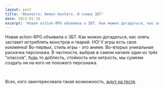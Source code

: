 ```yaml
---
layout: post
title: "Akaneiro: Demon Hunters. И снова ЗБТ"
date: 2013-01-10
excerpt: 'Новая action-RPG объявила о ЗБТ. Как можно догадаться, нас опять заставят истреблять монстров и тварей. НО! У игры есть своя изюминка!'
---
```


Новая action-RPG объявила о ЗБТ. Как можно догадаться, нас опять заставят истреблять монстров и тварей. НО! У игры есть своя изюминка! Во-первых, стиль игры - это аниме. Во-вторых уникальная раскачка персонажа. В частности, выбрав в самом начале один из трёх "классов", будь то доблесть, стойкость или хитрость, мы сумеем создать ни на кого не похожего персонажа.

&nbsp;

Всех, кого заинтересовала такая возможность, <a href="http://spicyworld.spicyhorse.com/account.php?mod=login&amp;url=game-akaneiro">ждут на тесте</a>.